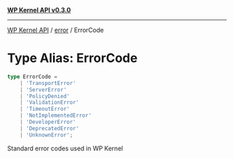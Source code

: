 [**WP Kernel API v0.3.0**](../../README.md)

---

[WP Kernel API](../../README.md) / [error](../README.md) / ErrorCode

# Type Alias: ErrorCode

```ts
type ErrorCode =
	| 'TransportError'
	| 'ServerError'
	| 'PolicyDenied'
	| 'ValidationError'
	| 'TimeoutError'
	| 'NotImplementedError'
	| 'DeveloperError'
	| 'DeprecatedError'
	| 'UnknownError';
```

Standard error codes used in WP Kernel
